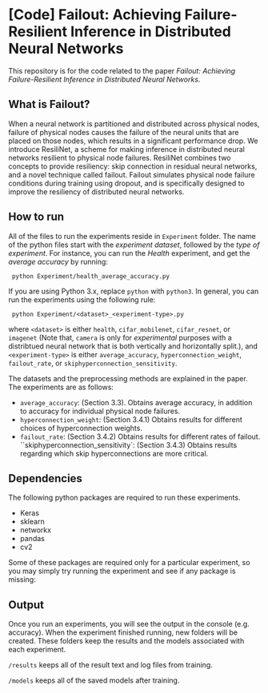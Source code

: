 
# [Code] Failout: Achieving Failure-Resilient Inference in Distributed Neural Networks

This repository is for the code related to the paper *Failout: Achieving Failure-Resilient Inference in Distributed Neural Networks*.

## What is Failout?

When a neural network is partitioned and distributed across physical nodes, failure of physical nodes causes the failure of the neural units that are placed on those nodes, which results in a significant performance drop. We introduce ResiliNet, a scheme for making inference in distributed neural networks resilient to physical node failures. ResiliNet combines two concepts to provide resiliency: skip connection in residual neural networks, and a novel technique called failout. Failout simulates physical node failure conditions during training using dropout, and is specifically designed to improve the resiliency of distributed neural networks. 

## How to run

All of the files to run the experiments reside in `Experiment` folder. The name of the python files start with the *experiment dataset*, followed by the *type of experiment*. For instance, you can run the *Health* experiment, and get the *average accuracy* by running:

```
 python Experiment/health_average_accuracy.py 
```

If you are using Python 3.x, replace `python` with `python3`. In general, you can run the experiments using the following rule:

```
 python Experiment/<dataset>_<experiment-type>.py 
```
  
 where `<dataset>` is either `health`, `cifar_mobilenet`,  `cifar_resnet`, or `imagenet` (Note that, `camera` is only for *experimental* purposes with a distribtued neural network that is both vertically and horizontally split.), and `<experiment-type>` is either `average_accuracy`, `hyperconnection_weight`, `failout_rate`, or `skiphyperconnection_sensitivity`. 

The datasets and the preprocessing methods are explained in the paper. The experiments are as follows:

- `average_accuracy`: (Section 3.3). Obtains average accuracy, in addition to accuracy for individual physical node failures.
- `hyperconnection_weight`: (Section 3.4.1) Obtains results for different choices of hyperconnection weights.
- `failout_rate`: (Section 3.4.2) Obtains results for different rates of failout.
``skiphyperconnection_sensitivity`: (Section 3.4.3) Obtains results regarding which skip hyperconnections are more critical. 

## Dependencies

The following python packages are required to run these experiments. 
- Keras
- sklearn
- networkx
- pandas
- cv2

Some of these packages are required only for a particular experiment, so you may simply try running the experiment and see if any package is missing:


## Output

Once you run an experiments, you will see the output in the console (e.g. accuracy). When the experiment finished running, new folders will be created. These folders keep the results and the models associated with each experiment. 

`/results` keeps all of the result text and log files from training.

`/models` keeps all of the saved models after training.


